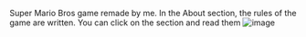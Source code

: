 Super Mario Bros game remade by me. In the About section, the rules of the game are written. You can click on the section and read them
![image](https://user-images.githubusercontent.com/66825034/163408505-f4ffe71b-0c71-4123-9437-de7975a4ff7e.png)
